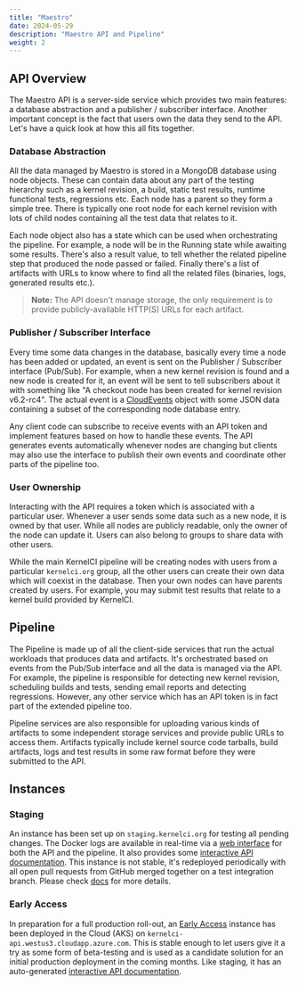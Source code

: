 ```yaml
---
title: "Maestro"
date: 2024-05-29
description: "Maestro API and Pipeline"
weight: 2
---
```


## API Overview

The Maestro API is a server-side service which provides two main features: a
database abstraction and a publisher / subscriber interface.  Another important
concept is the fact that users own the data they send to the API.  Let's have a
quick look at how this all fits together.

### Database Abstraction

All the data managed by Maestro is stored in a MongoDB database using node
objects.  These can contain data about any part of the testing hierarchy such
as a kernel revision, a build, static test results, runtime functional tests,
regressions etc.  Each node has a parent so they form a simple tree.  There is
typically one root node for each kernel revision with lots of child nodes
containing all the test data that relates to it.

Each node object also has a state which can be used when orchestrating the
pipeline.  For example, a node will be in the Running state while awaiting some
results.  There's also a result value, to tell whether the related pipeline
step that produced the node passed or failed.  Finally there's a list of
artifacts with URLs to know where to find all the related files (binaries,
logs, generated results etc.).

> **Note:** The API doesn't manage storage, the only requirement is to provide
> publicly-available HTTP(S) URLs for each artifact.

### Publisher / Subscriber Interface

Every time some data changes in the database, basically every time a node
has been added or updated, an event is sent on the Publisher / Subscriber
interface (Pub/Sub).  For example, when a new kernel revision is found and a
new node is created for it, an event will be sent to tell subscribers about it
with something like "A checkout node has been created for kernel revision
v6.2-rc4".  The actual event is a [CloudEvents](https://cloudevents.io) object
with some JSON data containing a subset of the corresponding node database
entry.

Any client code can subscribe to receive events with an API token and implement
features based on how to handle these events.  The API generates events
automatically whenever nodes are changing but clients may also use the
interface to publish their own events and coordinate other parts of the
pipeline too.

### User Ownership

Interacting with the API requires a token which is associated with a particular
user.  Whenever a user sends some data such as a new node, it is owned by that
user.  While all nodes are publicly readable, only the owner of the node can
update it.  Users can also belong to groups to share data with other users.

While the main KernelCI pipeline will be creating nodes with users from a
particular `kernelci.org` group, all the other users can create their own data
which will coexist in the database.  Then your own nodes can have parents
created by users.  For example, you may submit test results that relate to a
kernel build provided by KernelCI.

## Pipeline

The Pipeline is made up of all the client-side services that run the actual
workloads that produces data and artifacts.  It's orchestrated based on events
from the Pub/Sub interface and all the data is managed via the API.  For
example, the pipeline is responsible for detecting new kernel revision,
scheduling builds and tests, sending email reports and detecting regressions.
However, any other service which has an API token is in fact part of the
extended pipeline too.

Pipeline services are also responsible for uploading various kinds of artifacts
to some independent storage services and provide public URLs to access them.
Artifacts typically include kernel source code tarballs, build artifacts, logs
and test results in some raw format before they were submitted to the API.

## Instances

### Staging

An instance has been set up on `staging.kernelci.org` for testing all pending
changes.  The Docker logs are available in real-time via a [web
interface](https://staging.kernelci.org:9088/) for both the API and the
pipeline.  It also provides some [interactive API
documentation](https://staging.kernelci.org:9000/latest/docs).  This instance
is not stable, it's redeployed periodically with all open pull requests from
GitHub merged together on a test integration branch.
Please check [docs](/maestro/api/staging) for more details.

### Early Access

In preparation for a full production roll-out, an [Early
Access](/api_pipeline/api/early-access) instance has been deployed in the Cloud (AKS)
on `kernelci-api.westus3.cloudapp.azure.com`.  This is stable enough to let
users give it a try as some form of beta-testing and is used as a candidate
solution for an initial production deployment in the coming months.  Like
staging, it has an auto-generated [interactive API
documentation](https://kernelci-api.westus3.cloudapp.azure.com/latest/docs).
